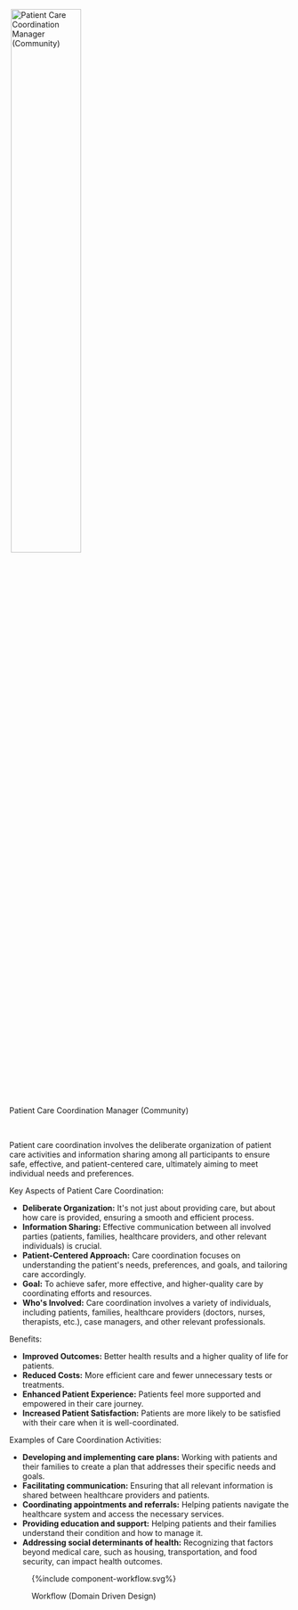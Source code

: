 
<img style="padding:3px;width:50%;" src="Patient Care Coordination.drawio.png" alt="Patient Care Coordination Manager (Community)"/>
<p class="figureTitle">Patient Care Coordination Manager (Community)</p>   
<br/>

Patient care coordination involves the deliberate organization of patient care activities and information sharing among all participants to ensure safe, effective, and patient-centered care, ultimately aiming to meet individual needs and preferences.

Key Aspects of Patient Care Coordination:

- **Deliberate Organization:** It's not just about providing care, but about how care is provided, ensuring a smooth and efficient process.
- **Information Sharing:** Effective communication between all involved parties (patients, families, healthcare providers, and other relevant individuals) is crucial.
- **Patient-Centered Approach:** Care coordination focuses on understanding the patient's needs, preferences, and goals, and tailoring care accordingly.
- **Goal:** To achieve safer, more effective, and higher-quality care by coordinating efforts and resources.
- **Who's Involved:** Care coordination involves a variety of individuals, including patients, families, healthcare providers (doctors, nurses, therapists, etc.), case managers, and other relevant professionals.

Benefits:
- **Improved Outcomes:** Better health results and a higher quality of life for patients.
- **Reduced Costs:** More efficient care and fewer unnecessary tests or treatments.
- **Enhanced Patient Experience:** Patients feel more supported and empowered in their care journey.
- **Increased Patient Satisfaction:** Patients are more likely to be satisfied with their care when it is well-coordinated.

Examples of Care Coordination Activities:
- **Developing and implementing care plans:** Working with patients and their families to create a plan that addresses their specific needs and goals.
- **Facilitating communication:** Ensuring that all relevant information is shared between healthcare providers and patients.
- **Coordinating appointments and referrals:** Helping patients navigate the healthcare system and access the necessary services.
- **Providing education and support:** Helping patients and their families understand their condition and how to manage it.
- **Addressing social determinants of health:** Recognizing that factors beyond medical care, such as housing, transportation, and food security, can impact health outcomes.

<figure>
{%include component-workflow.svg%}
<p id="fX.X.X.X-X" class="figureTitle">Workflow (Domain Driven Design)</p>
</figure>
<br clear="all">
